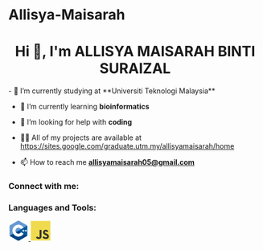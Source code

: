 # Allisya-Maisarah
<h1 align="center">Hi 👋, I'm ALLISYA MAISARAH BINTI SURAIZAL</h1>
- 🔭 I’m currently studying at **Universiti Teknologi Malaysia**

- 🌱 I’m currently learning **bioinformatics**

- 🤝 I’m looking for help with **coding**

- 👨‍💻 All of my projects are available at https://sites.google.com/graduate.utm.my/allisyamaisarah/home

- 📫 How to reach me **allisyamaisarah05@gmail.com**

<h3 align="left">Connect with me:</h3>
<p align="left">
</p>

<h3 align="left">Languages and Tools:</h3>
<p align="left"> <a href="https://www.w3schools.com/cpp/" target="_blank" rel="noreferrer"> <img src="https://raw.githubusercontent.com/devicons/devicon/master/icons/cplusplus/cplusplus-original.svg" alt="cplusplus" width="40" height="40"/> </a> <a href="https://developer.mozilla.org/en-US/docs/Web/JavaScript" target="_blank" rel="noreferrer"> <img src="https://raw.githubusercontent.com/devicons/devicon/master/icons/javascript/javascript-original.svg" alt="javascript" width="40" height="40"/> </a> </p>
